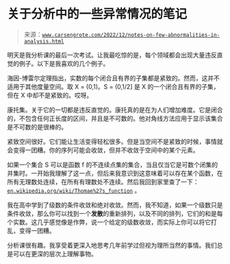 <!--yml

分类：未分类

日期：2024-05-27 14:39:28

-->

# 关于分析中的一些异常情况的笔记

> 来源：[`www.carsengrote.com/2022/12/notes-on-few-abnormalities-in-analysis.html`](https://www.carsengrote.com/2022/12/notes-on-few-abnormalities-in-analysis.html)

明天是我分析课的最后一次考试。让我最吃惊的是，每个领域都会出现大量违反直觉的例子。以下是我喜欢的几个例子。

海因-博雷尔定理指出，实数的每个闭合且有界的子集都是紧致的。然而，这并不适用于其他度量空间。取 X = (0,1)。S = (0,1/2] 是 X 的一个闭合且有界的子集，但在 X 中却不是紧致的。哎呀。

康托集。关于它的一切都是违反直觉的。康托真的是在为人们增加难度。它是闭合的，不包含任何正长度的区间，并且是不可数的。他对角线方法应用于显示该集合是不可数的是很棒的。

紧致空间很好。它们能让生活变得轻松很多。但是当空间不是紧致的时候，事情就会变得一团糟。你的序列可能会收敛，但并不收敛于空间中的某个元素。

如果一个集合 S 可以是函数 f 的不连续点集的集合，当且仅当它是可数个闭集的并集时。一开始我理解了这一点，但后来我意识到这意味着可以存在某个函数，在所有无理数处连续，在所有有理数处不连续。然后我回到家里查了一下：[`en.wikipedia.org/wiki/Thomae%27s_function`](https://en.wikipedia.org/wiki/Thomae%27s_function) 。

我在高中学到了级数的条件收敛和绝对收敛。然而，我不知道，如果一个级数只是条件收敛，那么你可以找到一个**发散**的重新排列，以及不同的排列，它们的和是每个实数。这几乎感觉像是作弊，说一个给定的级数收敛，而实际上你可以将它打乱，变得一团糟。

分析课很有趣。我享受着更深入地思考几年前学过但视为理所当然的事情。我们总是可以在更深的层次上理解事物。

